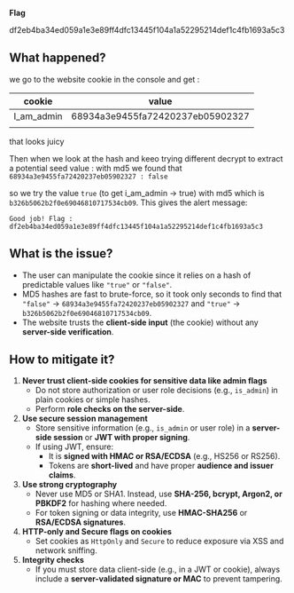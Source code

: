 **Flag**

df2eb4ba34ed059a1e3e89ff4dfc13445f104a1a52295214def1c4fb1693a5c3

## What happened?

we go to the website cookie in the console and get :

| cookie     |            value                 |
| ---------- | -------------------------------- |
| I_am_admin | 68934a3e9455fa72420237eb05902327 |
|  |  |

that looks juicy

Then when we look at the hash and keeo trying different decrypt to extract a potential seed value : with md5 we found that `68934a3e9455fa72420237eb05902327 : false`

so we try the value `true` (to get i_am_admin → true) with md5 which is `b326b5062b2f0e69046810717534cb09`. This gives the alert message:

`Good job! Flag : df2eb4ba34ed059a1e3e89ff4dfc13445f104a1a52295214def1c4fb1693a5c3`

## What is the issue?

- The user can manipulate the cookie since it relies on a hash of predictable values like `"true"` or `"false"`.
- MD5 hashes are fast to brute-force, so it took only seconds to find that `"false"` → `68934a3e9455fa72420237eb05902327` and `"true"` → `b326b5062b2f0e69046810717534cb09`.
- The website trusts the **client-side input** (the cookie) without any **server-side verification**.

## **How to mitigate it?**

1. **Never trust client-side cookies for sensitive data like admin flags**
    - Do not store authorization or user role decisions (e.g., `is_admin`) in plain cookies or simple hashes.
    - Perform **role checks on the server-side**.
2. **Use secure session management**
    - Store sensitive information (e.g., `is_admin` or user role) in a **server-side session** or **JWT with proper signing**.
    - If using JWT, ensure:
        - It is **signed with HMAC or RSA/ECDSA** (e.g., HS256 or RS256).
        - Tokens are **short-lived** and have proper **audience and issuer claims**.
3. **Use strong cryptography**
    - Never use MD5 or SHA1. Instead, use **SHA-256, bcrypt, Argon2, or PBKDF2** for hashing where needed.
    - For token signing or data integrity, use **HMAC-SHA256** or **RSA/ECDSA signatures**.
4. **HTTP-only and Secure flags on cookies**
    - Set cookies as `HttpOnly` and `Secure` to reduce exposure via XSS and network sniffing.
5. **Integrity checks**
    - If you must store data client-side (e.g., in a JWT or cookie), always include a **server-validated signature or MAC** to prevent tampering.
